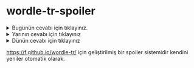 # wordle-tr-spoiler

<details>
  <summary>Bugünün cevabı için tıklayınız.</summary>
  <br>
    <b> somya </b>
</details>

<details>
  <summary>Yarının cevabı için tıklayınız</summary>
  <br>
   <b> iffet </b>
</details>

<details>
  <summary>Dünün cevabı için tıklayınız </summary>
  <br>
  <b> kaplı </b>
</details>

https://f.github.io/wordle-tr/ için geliştirilmiş bir spoiler sistemidir kendini yeniler otomatik olarak.

